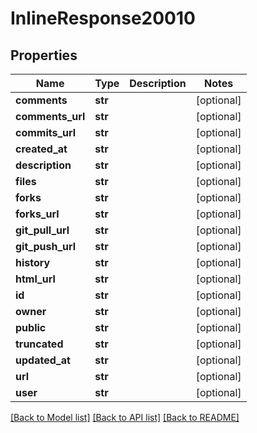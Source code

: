 # InlineResponse20010

## Properties
Name | Type | Description | Notes
------------ | ------------- | ------------- | -------------
**comments** | **str** |  | [optional] 
**comments_url** | **str** |  | [optional] 
**commits_url** | **str** |  | [optional] 
**created_at** | **str** |  | [optional] 
**description** | **str** |  | [optional] 
**files** | **str** |  | [optional] 
**forks** | **str** |  | [optional] 
**forks_url** | **str** |  | [optional] 
**git_pull_url** | **str** |  | [optional] 
**git_push_url** | **str** |  | [optional] 
**history** | **str** |  | [optional] 
**html_url** | **str** |  | [optional] 
**id** | **str** |  | [optional] 
**owner** | **str** |  | [optional] 
**public** | **str** |  | [optional] 
**truncated** | **str** |  | [optional] 
**updated_at** | **str** |  | [optional] 
**url** | **str** |  | [optional] 
**user** | **str** |  | [optional] 

[[Back to Model list]](../README.md#documentation-for-models) [[Back to API list]](../README.md#documentation-for-api-endpoints) [[Back to README]](../README.md)

